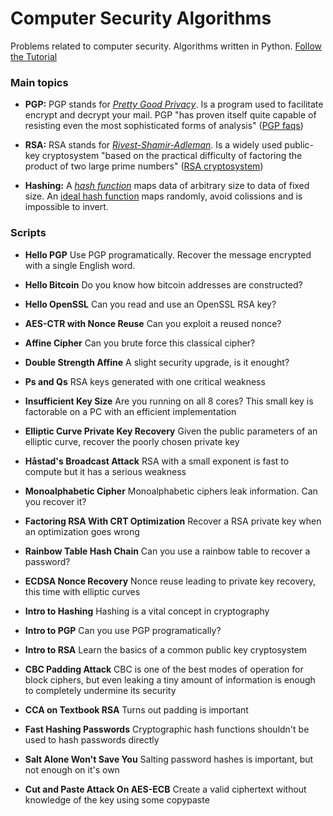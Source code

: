 # Computer Security Algorithms

Problems related to computer security. Algorithms written in Python. [Follow the Tutorial](https://id0-rsa.pub/)

### Main topics

* **PGP:** PGP stands for [*Pretty Good Privacy*](https://en.wikipedia.org/wiki/Pretty_Good_Privacy). Is a program used to facilitate encrypt and decrypt your mail. PGP "has proven itself quite capable of resisting even the most sophisticated forms of analysis" ([PGP faqs](http://www.faqs.org/faqs/pgp-faq/part1/))

* **RSA:** RSA stands for [*Rivest-Shamir-Adleman*](https://en.wikipedia.org/wiki/RSA_(cryptosystem)). Is a widely used public-key cryptosystem "based on the practical difficulty of factoring the product of two large prime numbers" ([RSA cryptosystem](https://en.wikipedia.org/wiki/RSA_(cryptosystem)))

* **Hashing:** A [*hash function*](https://en.wikipedia.org/wiki/Hash_function) maps data of arbitrary size to data of fixed size. An [ideal hash function](https://en.wikipedia.org/wiki/Cryptographic_hash_function) maps randomly, avoid colissions and is impossible to invert.

### Scripts

* **Hello PGP** Use PGP programatically. Recover the message encrypted with a single English word.

* **Hello Bitcoin** Do you know how bitcoin addresses are constructed?

* **Hello OpenSSL** Can you read and use an OpenSSL RSA key?

* **AES-CTR with Nonce Reuse** Can you exploit a reused nonce?

* **Affine Cipher** Can you brute force this classical cipher?

* **Double Strength Affine** A slight security upgrade, is it enought?

* **Ps and Qs** RSA keys generated with one critical weakness

* **Insufficient Key Size** Are you running on all 8 cores? This small key is factorable on a PC with an efficient implementation

* **Elliptic Curve Private Key Recovery** Given the public parameters of an elliptic curve, recover the poorly chosen private key

* **Håstad's Broadcast Attack** RSA with a small exponent is fast to compute but it has a serious weakness

* **Monoalphabetic Cipher** Monoalphabetic ciphers leak information. Can you recover it?

* **Factoring RSA With CRT Optimization** Recover a RSA private key when an optimization goes wrong

* **Rainbow Table Hash Chain** Can you use a rainbow table to recover a password?

* **ECDSA Nonce Recovery** Nonce reuse leading to private key recovery, this time with elliptic curves

* **Intro to Hashing** Hashing is a vital concept in cryptography

* **Intro to PGP** Can you use PGP programatically?

* **Intro to RSA** Learn the basics of a common public key cryptosystem

* **CBC Padding Attack** CBC is one of the best modes of operation for block ciphers, but even leaking a tiny amount of information is enough to completely undermine its security

* **CCA on Textbook RSA** Turns out padding is important

* **Fast Hashing Passwords** Cryptographic hash functions shouldn't be used to hash passwords directly

* **Salt Alone Won't Save You** Salting password hashes is important, but not enough on it's own

* **Cut and Paste Attack On AES-ECB** Create a valid ciphertext without knowledge of the key using some copypaste